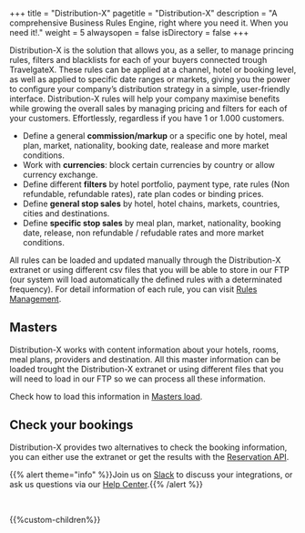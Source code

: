 +++
title = "Distribution-X"
pagetitle = "Distribution-X"
description = "A comprehensive Business Rules Engine, right where you need it. When you need it!."
weight = 5
alwaysopen = false
isDirectory = false
+++

Distribution-X is the solution that allows you, as a seller, to manage princing rules, filters and blacklists for each of your buyers connected trough TravelgateX. These rules can be applied at a channel, hotel or booking level, as well as applied to specific date ranges or markets, giving you the power to configure your company’s distribution strategy in a simple, user-friendly interface. Distribution-X rules will help your company maximise benefits while growing the overall sales by managing pricing and filters for each of your customers. Effortlessly, regardless if you have 1 or 1.000 customers. 

* Define a general **commission/markup** or a specific one by hotel, meal plan, market, nationality, booking date, realease and more market conditions.
* Work with **currencies**: block certain currencies by country or allow currency exchange.
* Define different **filters** by hotel portfolio, payment type, rate rules (Non refundable, refundable rates), rate plan codes or binding prices. 
* Define **general stop sales** by hotel, hotel chains, markets, countries, cities and destinations.
* Define **specific stop sales** by meal plan, market, nationality, booking date, release, non refundable / refudable rates and more market conditions.

All rules can be loaded and updated manually through the Distribution-X extranet or using different csv files that you will be able to store in our FTP (our system will load automatically the defined rules with a determinated frequency). For detail information of each rule, you can visit [Rules Management](extranet/rules).

## Masters

Distribution-X works with content information about your hotels, rooms, meal plans, providers and destination. All this master information can be loaded trought the Distribution-X extranet or using different files that you will need to load in our FTP so we can process all these information. 

Check how to load this information in [Masters load](file-loads/masters).

## Check your bookings 

Distribution-X provides two alternatives to check the booking information, you can either use the extranet or get the results with the [Reservation API](reservation-api).

{{% alert theme="info" %}}Join us on [Slack](https://slack.travelgatex.com/) to discuss your integrations, or ask us questions via our [Help Center](https://knowledge.travelgatex.com/kb-tickets/new).{{% /alert %}}

</br>

{{%custom-children%}}
